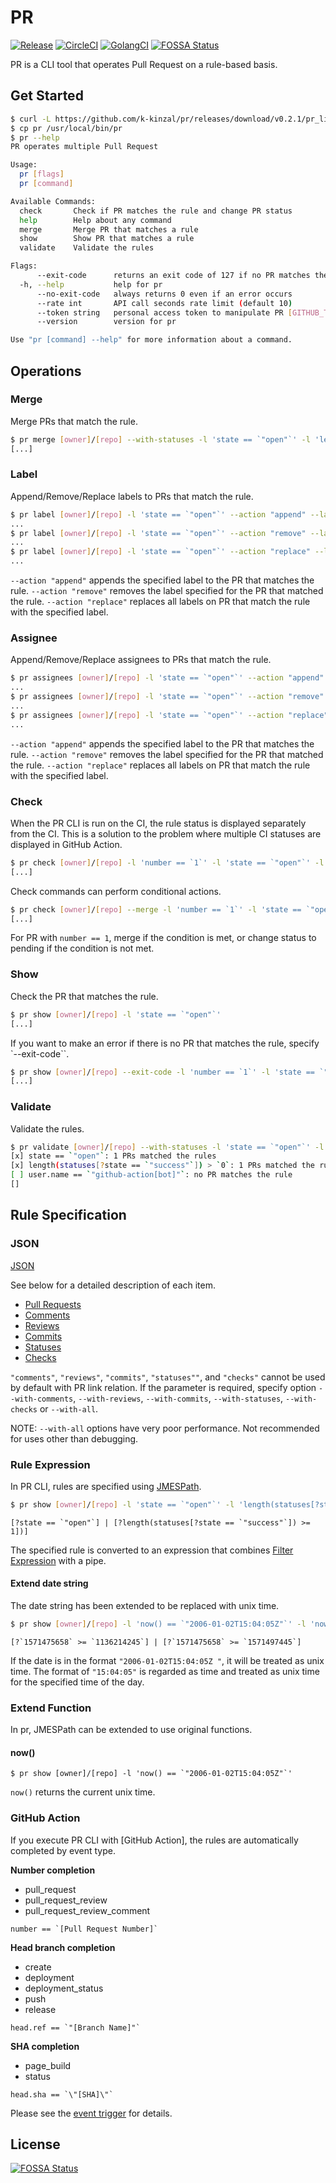 # PR

[![Release](https://img.shields.io/github/v/release/k-kinzal/pr.svg?style=flat-square)](https://github.com/k-kinzal/pr/releases/latest)
[![CircleCI](https://circleci.com/gh/k-kinzal/pr.svg?style=shield)](https://circleci.com/gh/k-kinzal/pr)
[![GolangCI](https://golangci.com/badges/github.com/k-kinzal/pr.svg)](https://golangci.com/r/github.com/k-kinzal/pr)
[![FOSSA Status](https://app.fossa.io/api/projects/git%2Bgithub.com%2Fk-kinzal%2Fpr.svg?type=shield)](https://app.fossa.io/projects/git%2Bgithub.com%2Fk-kinzal%2Fpr?ref=badge_shield)

PR is a CLI tool that operates Pull Request on a rule-based basis.

## Get Started

```bash
$ curl -L https://github.com/k-kinzal/pr/releases/download/v0.2.1/pr_linux_amd64.tar.gz | tar xz
$ cp pr /usr/local/bin/pr
$ pr --help
PR operates multiple Pull Request

Usage:
  pr [flags]
  pr [command]

Available Commands:
  check       Check if PR matches the rule and change PR status
  help        Help about any command
  merge       Merge PR that matches a rule
  show        Show PR that matches a rule
  validate    Validate the rules

Flags:
      --exit-code      returns an exit code of 127 if no PR matches the rule
  -h, --help           help for pr
      --no-exit-code   always returns 0 even if an error occurs
      --rate int       API call seconds rate limit (default 10)
      --token string   personal access token to manipulate PR [GITHUB_TOKEN]
      --version        version for pr

Use "pr [command] --help" for more information about a command.
```

## Operations

### Merge

Merge PRs that match the rule.

```bash
$ pr merge [owner]/[repo] --with-statuses -l 'state == `"open"`' -l 'length(statuses[?state == `"success"`]) > `3`'
[...]
```

### Label

Append/Remove/Replace labels to PRs that match the rule.

```bash
$ pr label [owner]/[repo] -l 'state == `"open"`' --action "append" --label "foo"
...
$ pr label [owner]/[repo] -l 'state == `"open"`' --action "remove" --label "foo"
...
$ pr label [owner]/[repo] -l 'state == `"open"`' --action "replace" --label "foo"
...
```

`--action "append"` appends the specified label to the PR that matches the rule.
`--action "remove"` removes the label specified for the PR that matched the rule.
`--action "replace"` replaces all labels on PR that match the rule with the specified label.

### Assignee

Append/Remove/Replace assignees to PRs that match the rule.

```bash
$ pr assignees [owner]/[repo] -l 'state == `"open"`' --action "append" --assignee "foo"
...
$ pr assignees [owner]/[repo] -l 'state == `"open"`' --action "remove" --assignee "foo"
...
$ pr assignees [owner]/[repo] -l 'state == `"open"`' --action "replace" --assignee "foo"
...
```

`--action "append"` appends the specified label to the PR that matches the rule.
`--action "remove"` removes the label specified for the PR that matched the rule.
`--action "replace"` replaces all labels on PR that match the rule with the specified label.

### Check

When the PR CLI is run on the CI, the rule status is displayed separately from the CI.
This is a solution to the problem where multiple CI statuses are displayed in GitHub Action.

```bash
$ pr check [owner]/[repo] -l 'number == `1`' -l 'state == `"open"`' -l 'length(statuses[?state == `"success"` && context == `"ci/circleci: test"`]) == `1`'
[...]
```

Check commands can perform conditional actions.

```bash
$ pr check [owner]/[repo] --merge -l 'number == `1`' -l 'state == `"open"`' -l 'length(statuses[?state == `"success"`]) == `1`'
[...]
```

For PR with `number == 1`, merge if the condition is met, or change status to pending if the condition is not met.

### Show

Check the PR that matches the rule.

```bash
$ pr show [owner]/[repo] -l 'state == `"open"`'
[...]
```

If you want to make an error if there is no PR that matches the rule, specify `--exit-code``.

```bash
$ pr show [owner]/[repo] --exit-code -l 'number == `1`' -l 'state == `"open"`'
[...]
```

### Validate

Validate the rules.

```bash
$ pr validate [owner]/[repo] --with-statuses -l 'state == `"open"`' -l 'length(statuses[?state == `"success"`]) > `0`' -l 'user.name == `"github-action[bot]"`'
[x] state == `"open"`: 1 PRs matched the rules
[x] length(statuses[?state == `"success"`]) > `0`: 1 PRs matched the rules
[ ] user.name == `"github-action[bot]"`: no PR matches the rule
[]
```

## Rule Specification

### JSON

[JSON](https://github.com/k-kinzal/pr/blob/master/doc/spec.json)

See below for a detailed description of each item.

- [Pull Requests](https://developer.github.com/v3/pulls/)
- [Comments](https://developer.github.com/v3/pulls/comments/#list-comments-on-a-pull-request)
- [Reviews](https://developer.github.com/v3/pulls/reviews/#list-reviews-on-a-pull-request)
- [Commits](https://developer.github.com/v3/pulls/#list-commits-on-a-pull-request)
- [Statuses](https://developer.github.com/v3/repos/statuses/#list-statuses-for-a-specific-ref)
- [Checks](https://developer.github.com/v3/checks/runs/#list-check-runs-for-a-specific-ref)

`"comments"`, `"reviews"`, `"commits"`, `"statuses""`, and `"checks"` cannot be used by default with PR link relation.
If the parameter is required, specify option `--with-comments`, `--with-reviews`, `--with-commits`, `--with-statuses`, `--with-checks` or `--with-all`.

NOTE: `--with-all` options have very poor performance. Not recommended for uses other than debugging.

### Rule Expression

In PR CLI, rules are specified using [JMESPath](http://jmespath.org/).

```bash
$ pr show [owner]/[repo] -l 'state == `"open"`' -l 'length(statuses[?state == `"success"`]) >= 1'
```

```
[?state == `"open"`] | [?length(statuses[?state == `"success"`]) >= 1])]
```

The specified rule is converted to an expression that combines [Filter Expression](http://jmespath.org/proposals/filter-expressions.html) with a pipe.

#### Extend date string 

The date string has been extended to be replaced with unix time.

```bash
$ pr show [owner]/[repo] -l 'now() == `"2006-01-02T15:04:05Z"`' -l 'now() > `"15:04:05"`'
```
```
[?`1571475658` >= `1136214245`] | [?`1571475658` >= `1571497445`]
```

If the date is in the format `"2006-01-02T15:04:05Z "`, it will be treated as unix time.
The format of `"15:04:05"` is regarded as time and treated as unix time for the specified time of the day.

### Extend Function

In pr, JMESPath can be extended to use original functions.

#### now()

```
$ pr show [owner]/[repo] -l 'now() == `"2006-01-02T15:04:05Z"`'
```

`now()` returns the current unix time.

### GitHub Action

If you execute PR CLI with [GitHub Action], the rules are automatically completed by event type.

**Number completion**

- pull_request
- pull_request_review
- pull_request_review_comment

```
number == `[Pull Request Number]`
```

**Head branch completion**
- create
- deployment
- deployment_status
- push
- release

```
head.ref == `"[Branch Name]"`
```

**SHA completion**
- page_build
- status

```
head.sha == `\"[SHA]\"`
```

Please see the [event trigger](https://help.github.com/en/actions/automating-your-workflow-with-github-actions/events-that-trigger-workflows) for details.

## License
[![FOSSA Status](https://app.fossa.io/api/projects/git%2Bgithub.com%2Fk-kinzal%2Fpr.svg?type=large)](https://app.fossa.io/projects/git%2Bgithub.com%2Fk-kinzal%2Fpr?ref=badge_large)
